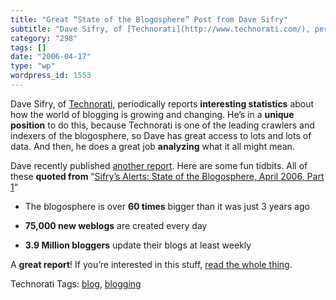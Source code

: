```yaml
---
title: "Great “State of the Blogosphere” Post from Dave Sifry"
subtitle: "Dave Sifry, of [Technorati](http://www.technorati.com/), periodically reports **interesting statisti..."
category: "298"
tags: []
date: "2006-04-17"
type: "wp"
wordpress_id: 1553
---
```

Dave Sifry, of [Technorati](http://www.technorati.com/), periodically reports **interesting statistics** about how the world of blogging is growing and changing. He’s in a **unique position** to do this, because Technorati is one of the leading crawlers and indexers of the blogosphere, so Dave has great access to lots and lots of data. And then, he does a great job **analyzing** what it all might mean.

Dave recently published [another report](http://www.sifry.com/alerts/archives/000432.html). Here are some fun tidbits. All of these **quoted from** “[Sifry’s Alerts: State of the Blogosphere, April 2006, Part 1](http://www.sifry.com/alerts/archives/000432.html)“

- The blogosphere is over **60 times** bigger than it was just 3 years ago

- **75,000 new weblogs** are created every day

- **3.9 Million bloggers** update their blogs at least weekly

A **great report**! If you’re interested in this stuff, [read the whole thing](http://www.sifry.com/alerts/archives/000432.html).

Technorati Tags: [blog](http://www.technorati.com/tag/blog), [blogging](http://www.technorati.com/tag/blogging)